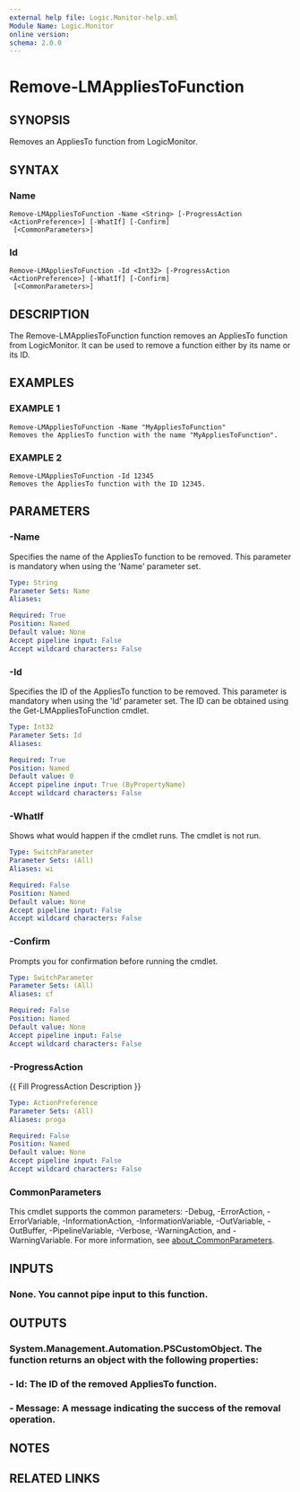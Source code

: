 ```yaml
---
external help file: Logic.Monitor-help.xml
Module Name: Logic.Monitor
online version:
schema: 2.0.0
---
```


# Remove-LMAppliesToFunction

## SYNOPSIS
Removes an AppliesTo function from LogicMonitor.

## SYNTAX

### Name
```
Remove-LMAppliesToFunction -Name <String> [-ProgressAction <ActionPreference>] [-WhatIf] [-Confirm]
 [<CommonParameters>]
```

### Id
```
Remove-LMAppliesToFunction -Id <Int32> [-ProgressAction <ActionPreference>] [-WhatIf] [-Confirm]
 [<CommonParameters>]
```

## DESCRIPTION
The Remove-LMAppliesToFunction function removes an AppliesTo function from LogicMonitor.
It can be used to remove a function either by its name or its ID.

## EXAMPLES

### EXAMPLE 1
```
Remove-LMAppliesToFunction -Name "MyAppliesToFunction"
Removes the AppliesTo function with the name "MyAppliesToFunction".
```

### EXAMPLE 2
```
Remove-LMAppliesToFunction -Id 12345
Removes the AppliesTo function with the ID 12345.
```

## PARAMETERS

### -Name
Specifies the name of the AppliesTo function to be removed.
This parameter is mandatory when using the 'Name' parameter set.

```yaml
Type: String
Parameter Sets: Name
Aliases:

Required: True
Position: Named
Default value: None
Accept pipeline input: False
Accept wildcard characters: False
```

### -Id
Specifies the ID of the AppliesTo function to be removed.
This parameter is mandatory when using the 'Id' parameter set.
The ID can be obtained using the Get-LMAppliesToFunction cmdlet.

```yaml
Type: Int32
Parameter Sets: Id
Aliases:

Required: True
Position: Named
Default value: 0
Accept pipeline input: True (ByPropertyName)
Accept wildcard characters: False
```

### -WhatIf
Shows what would happen if the cmdlet runs.
The cmdlet is not run.

```yaml
Type: SwitchParameter
Parameter Sets: (All)
Aliases: wi

Required: False
Position: Named
Default value: None
Accept pipeline input: False
Accept wildcard characters: False
```

### -Confirm
Prompts you for confirmation before running the cmdlet.

```yaml
Type: SwitchParameter
Parameter Sets: (All)
Aliases: cf

Required: False
Position: Named
Default value: None
Accept pipeline input: False
Accept wildcard characters: False
```

### -ProgressAction
{{ Fill ProgressAction Description }}

```yaml
Type: ActionPreference
Parameter Sets: (All)
Aliases: proga

Required: False
Position: Named
Default value: None
Accept pipeline input: False
Accept wildcard characters: False
```

### CommonParameters
This cmdlet supports the common parameters: -Debug, -ErrorAction, -ErrorVariable, -InformationAction, -InformationVariable, -OutVariable, -OutBuffer, -PipelineVariable, -Verbose, -WarningAction, and -WarningVariable. For more information, see [about_CommonParameters](http://go.microsoft.com/fwlink/?LinkID=113216).

## INPUTS

### None. You cannot pipe input to this function.
## OUTPUTS

### System.Management.Automation.PSCustomObject. The function returns an object with the following properties:
### - Id: The ID of the removed AppliesTo function.
### - Message: A message indicating the success of the removal operation.
## NOTES

## RELATED LINKS
